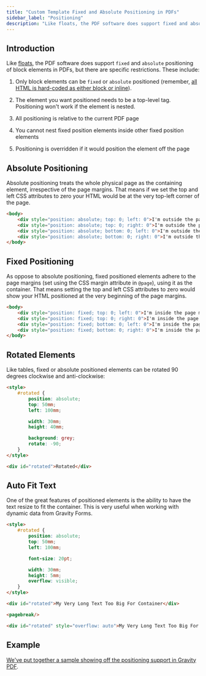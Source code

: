 ```yaml
---
title: "Custom Template Fixed and Absolute Positioning in PDFs"
sidebar_label: "Positioning"
description: "Like floats, the PDF software does support fixed and absolute positioning of block elements in PDFs, but there are specific restrictions. Let's discuss."
---
```


## Introduction 

Like [floats](floats.md), the PDF software does support `fixed` and `absolute` positioning of block elements in PDFs, but there are specific restrictions. These include:

1.  Only block elements can be `fixed` or `absolute` positioned (remember, [all HTML is hard-coded as either block or inline](supported-html-and-css.md#html-support)).

2.  The element you want positioned needs to be a top-level tag. Positioning won't work if the element is nested.

3.  All positioning is relative to the current PDF page

4.  You cannot nest fixed position elements inside other fixed position elements

5.  Positioning is overridden if it would position the element off the page

## Absolute Positioning 

Absolute positioning treats the whole physical page as the containing element, irrespective of the page margins. That means if we set the top and left CSS attributes to zero your HTML would be at the very top-left corner of the page.

```html
<body>
    <div style="position: absolute; top: 0; left: 0">I'm outside the page margins</div>
    <div style="position: absolute; top: 0; right: 0">I'm outside the page margins</div>
    <div style="position: absolute; bottom: 0; left: 0">I'm outside the page margins</div>
    <div style="position: absolute; bottom: 0; right: 0">I'm outside the page margins</div>
</body>
```

## Fixed Positioning 

As oppose to absolute positioning, fixed positioned elements adhere to the page margins (set using the CSS margin attribute in `@page`), using it as the container. That means setting the top and left CSS attributes to zero would show your HTML positioned at the very beginning of the page margins.

```html
<body>
    <div style="position: fixed; top: 0; left: 0">I'm inside the page margins</div>
    <div style="position: fixed; top: 0; right: 0">I'm inside the page margins</div>
    <div style="position: fixed; bottom: 0; left: 0">I'm inside the page margins</div>
    <div style="position: fixed; bottom: 0; right: 0">I'm inside the page margins</div>
</body>
```

## Rotated Elements 

Like tables, fixed or absolute positioned elements can be rotated 90 degrees clockwise and anti-clockwise:

```html
<style>
    #rotated {
        position: absolute;
        top: 50mm;
        left: 100mm;

        width: 30mm;
        height: 40mm;

        background: grey;
        rotate: -90;
    }
</style>

<div id="rotated">Rotated</div>
```

## Auto Fit Text 

One of the great features of positioned elements is the ability to have the text resize to fit the container. This is very useful when working with dynamic data from Gravity Forms.

```html
<style>
    #rotated {
        position: absolute;
        top: 50mm;
        left: 100mm;

        font-size: 20pt;

        width: 30mm;
        height: 5mm;
        overflow: visible;
    }
</style>

<div id="rotated">My Very Long Text Too Big For Container</div>

<pagebreak/>

<div id="rotated" style="overflow: auto">My Very Long Text Too Big For Container</div>
```

## Example 

[We've put together a sample showing off the positioning support in Gravity PDF](https://gist.github.com/jakejackson1/995559887bbad94b167f).
